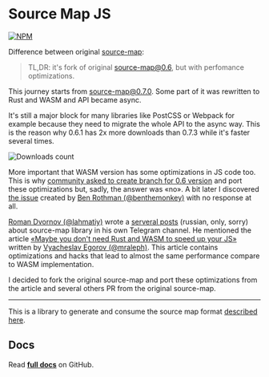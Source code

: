 # Source Map JS

[![NPM](https://nodei.co/npm/source-map-js.png?downloads=true&downloadRank=true)](https://www.npmjs.com/package/source-map-js)

Difference between original [source-map](https://github.com/mozilla/source-map):

> TL,DR: it's fork of original source-map@0.6, but with perfomance optimizations.

This journey starts from [source-map@0.7.0](https://github.com/mozilla/source-map/blob/master/CHANGELOG.md#070). Some part of it was rewritten to Rust and WASM and API became async.

It's still a major block for many libraries like PostCSS or Webpack for example because they need to migrate the whole API to the async way. This is the reason why 0.6.1 has 2x more downloads than 0.7.3 while it's faster several times.

![Downloads count](media/downloads.png)

More important that WASM version has some optimizations in JS code too. This is why [community asked to create branch for 0.6 version](https://github.com/mozilla/source-map/issues/324) and port these optimizations but, sadly, the answer was «no». A bit later I discovered [the issue](https://github.com/mozilla/source-map/issues/370) created by [Ben Rothman (@benthemonkey)](https://github.com/benthemonkey) with no response at all.

[Roman Dvornov (@lahmatiy)](https://github.com/lahmatiy) wrote a [serveral posts](https://t.me/gorshochekvarit/76) (russian, only, sorry) about source-map library in his own Telegram channel. He mentioned the article [«Maybe you don't need Rust and WASM to speed up your JS»](https://mrale.ph/blog/2018/02/03/maybe-you-dont-need-rust-to-speed-up-your-js.html) written by [Vyacheslav Egorov (@mraleph)](https://github.com/mraleph). This article contains optimizations and hacks that lead to almost the same performance compare to WASM implementation.

I decided to fork the original source-map and port these optimizations from the article and several others PR from the original source-map.

---------

This is a library to generate and consume the source map format
[described here][format].

[format]: https://docs.google.com/document/d/1U1RGAehQwRypUTovF1KRlpiOFze0b-_2gc6fAH0KY0k/edit

## Docs
Read **[full docs](https://github.com/7rulnik/source-map#readme)** on GitHub.
